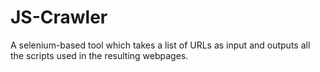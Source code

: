 # JS-Crawler
A selenium-based tool which takes a list of URLs as input and outputs all the scripts used in the resulting webpages.
